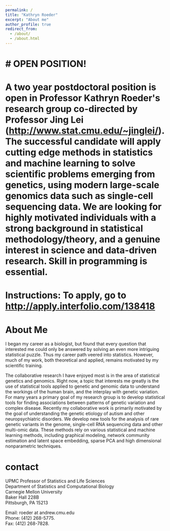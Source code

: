 ```yaml
---
permalink: /
title: "Kathryn Roeder"
excerpt: "About me"
author_profile: true
redirect_from: 
  - /about/
  - /about.html
---
```


# # OPEN POSITION!
# A two year postdoctoral position is open in Professor Kathryn Roeder's research group co-directed by Professor Jing Lei (http://www.stat.cmu.edu/~jinglei/).  The successful candidate will apply cutting edge methods in statistics and machine learning to solve scientific problems emerging from genetics, using modern large-scale genomics data such as single-cell sequencing data.  We are looking for highly motivated individuals with a strong background in statistical methodology/theory, and a genuine interest in science and data-driven research. Skill in programming is essential.
# Instructions:  To apply, go to  http://apply.interfolio.com/138418

# About Me
I began my career as a biologist, but found that every question that interested me could only be answered by solving an even more intriguing statistical puzzle. Thus my career path veered into statistics. However, much of my work, both theoretical and applied, remains motivated by my scientific training.
 
The collaborative research I have enjoyed most is in the area of statistical genetics and genomics. Right now, a topic that interests me greatly is the use of statistical tools applied to genetic and genomic data to understand the workings of the human brain, and the interplay with genetic variation. For many years a primary goal of my research group is to develop statistical tools for finding associations between patterns of genetic variation and complex disease. Recently my collaborative work is primarily motivated by the goal of understanding the genetic etiology of autism and other neuropsychiatric disorders. We develop new tools for the analysis of rare genetic variants in the genome, single-cell RNA sequencing data and other multi-omic data. These methods rely on various statistical and machine learning methods, including graphical modeling, network community estimation and latent space embedding, sparse PCA and high dimensional nonparametric techniques.




# contact

UPMC Professor of Statistics and Life Sciences       
Department of Statistics and Computational Biology   
Carnegie Mellon University   
Baker Hall 228B   
Pittsburgh, PA 15213   

Email: roeder at andrew.cmu.edu      
Phone: (412) 268-5775.   
Fax: (412) 268-7828.   

